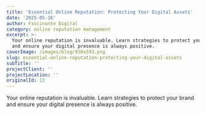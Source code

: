 ```yaml
---
title: 'Essential Online Reputation: Protecting Your Digital Assets'
date: '2025-05-16'
author: Fascinante Digital
category: online reputation management
excerpt: >-
  Your online reputation is invaluable. Learn strategies to protect your brand
  and ensure your digital presence is always positive.
coverImage: /images/blog/930x593.png
slug: essential-online-reputation-protecting-your-digital-assets
subTitle: ''
projectClient: ''
projectLocation: ''
originalId: 13
---
```


Your online reputation is invaluable. Learn strategies to protect your brand and ensure your digital presence is always positive.
